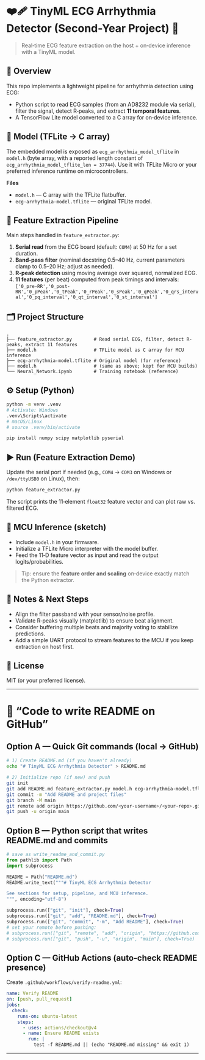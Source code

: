 # ❤️‍🩹 TinyML ECG Arrhythmia Detector (Second-Year Project) 🚀

> Real‑time ECG feature extraction on the host + on‑device inference with a TinyML model.

## 🌟 Overview
This repo implements a lightweight pipeline for arrhythmia detection using ECG:
- Python script to read ECG samples (from an AD8232 module via serial), filter the signal, detect R‑peaks, and extract **11 temporal features**.
- A TensorFlow Lite model converted to a C array for on‑device inference.

## 🧠 Model (TFLite → C array)
The embedded model is exposed as `ecg_arrhythmia_model_tflite` in `model.h` (byte array, with a reported length constant of `ecg_arrhythmia_model_tflite_len = 37744`). Use it with TFLite Micro or your preferred inference runtime on microcontrollers.  

**Files**
- `model.h` — C array with the TFLite flatbuffer.
- `ecg-arrhythmia-model.tflite` — original TFLite model.

## 🧪 Feature Extraction Pipeline
Main steps handled in `feature_extractor.py`:
1. **Serial read** from the ECG board (default: `COM4`) at 50 Hz for a set duration.
2. **Band‑pass filter** (nominal docstring 0.5–40 Hz, current parameters clamp to 0.5–20 Hz; adjust as needed).
3. **R‑peak detection** using moving average over squared, normalized ECG.
4. **11 features** (per beat) computed from peak timings and intervals:  
   `['0_pre-RR','0_post-RR','0_pPeak','0_tPeak','0_rPeak','0_sPeak','0_qPeak','0_qrs_interval','0_pq_interval','0_qt_interval','0_st_interval']`

## 🗂️ Project Structure
```
.
├── feature_extractor.py        # Read serial ECG, filter, detect R-peaks, extract 11 features
├── model.h                     # TFLite model as C array for MCU inference
├── ecg-arrhythmia-model.tflite # Original model (for reference)
├── model.h                     # (same as above; kept for MCU builds)
└── Neural_Network.ipynb        # Training notebook (reference)
```

## ⚙️ Setup (Python)
```bash
python -m venv .venv
# Activate: Windows
.venv\Scripts\activate
# macOS/Linux
# source .venv/bin/activate

pip install numpy scipy matplotlib pyserial
```

## ▶️ Run (Feature Extraction Demo)
Update the serial port if needed (e.g., `COM4` → `COM3` on Windows or `/dev/ttyUSB0` on Linux), then:
```bash
python feature_extractor.py
```
The script prints the 11‑element `float32` feature vector and can plot raw vs. filtered ECG.

## 🔌 MCU Inference (sketch)
- Include `model.h` in your firmware.
- Initialize a TFLite Micro interpreter with the model buffer.
- Feed the 11‑D feature vector as input and read the output logits/probabilities.

> Tip: ensure the **feature order and scaling** on‑device exactly match the Python extractor.

## 🧰 Notes & Next Steps
- Align the filter passband with your sensor/noise profile.
- Validate R‑peaks visually (matplotlib) to ensure beat alignment.
- Consider buffering multiple beats and majority voting to stabilize predictions.
- Add a simple UART protocol to stream features to the MCU if you keep extraction on host first.

## 🧾 License
MIT (or your preferred license).

---

# 🧩 “Code to write README on GitHub”

## Option A — Quick Git commands (local → GitHub)
```bash
# 1) Create README.md (if you haven't already)
echo "# TinyML ECG Arrhythmia Detector" > README.md

# 2) Initialize repo (if new) and push
git init
git add README.md feature_extractor.py model.h ecg-arrhythmia-model.tflite Neural_Network.ipynb
git commit -m "Add README and project files"
git branch -M main
git remote add origin https://github.com/<your-username>/<your-repo>.git
git push -u origin main
```

## Option B — Python script that writes README.md and commits
```python
# save as write_readme_and_commit.py
from pathlib import Path
import subprocess

README = Path("README.md")
README.write_text("""# TinyML ECG Arrhythmia Detector

See sections for setup, pipeline, and MCU inference.
""", encoding="utf-8")

subprocess.run(["git", "init"], check=True)
subprocess.run(["git", "add", "README.md"], check=True)
subprocess.run(["git", "commit", "-m", "Add README"], check=True)
# set your remote before pushing:
# subprocess.run(["git", "remote", "add", "origin", "https://github.com/<user>/<repo>.git"], check=True)
# subprocess.run(["git", "push", "-u", "origin", "main"], check=True)
```

## Option C — GitHub Actions (auto‑check README presence)
Create `.github/workflows/verify-readme.yml`:
```yaml
name: Verify README
on: [push, pull_request]
jobs:
  check:
    runs-on: ubuntu-latest
    steps:
      - uses: actions/checkout@v4
      - name: Ensure README exists
        run: |
          test -f README.md || (echo "README.md missing" && exit 1)
```

---
